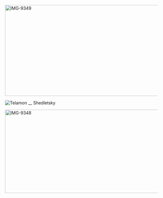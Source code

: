 <img width="1090" height="300" alt="IMG-9349" src="https://github.com/user-attachments/assets/825cf5a5-1f03-481b-9bfc-44a307886557" />

![Telamon __ Shedletsky](https://github.com/user-attachments/assets/05abf2ee-2af1-4a5f-a516-b349fdea4791)

<img width="1090" height="275" alt="IMG-9348" src="https://github.com/user-attachments/assets/79972bd8-7576-495b-b3a7-133252b91b1b" />

